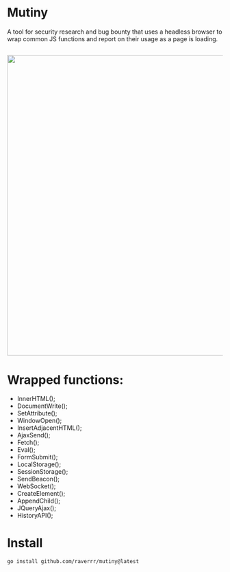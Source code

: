 # Mutiny
A tool for security research and bug bounty that uses a headless browser to wrap common JS functions and report on their usage as a page is loading. 
##
<img src="https://i.imgur.com/QA7eNGc.png" width="600" height="700">


# Wrapped functions:
  * InnerHTML();
  * DocumentWrite();
  * SetAttribute();
  * WindowOpen();
  * InsertAdjacentHTML();
  * AjaxSend();
  * Fetch();
  * Eval();
  * FormSubmit();
  * LocalStorage();
  * SessionStorage();
  * SendBeacon();
  * WebSocket();
  * CreateElement();
  * AppendChild();
  * JQueryAjax();
  * HistoryAPI();

# Install
`go install github.com/raverrr/mutiny@latest`
